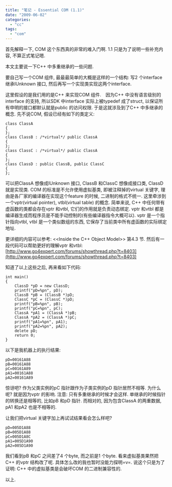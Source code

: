 ```yaml
---
title: "笔记 - Essential COM (1.1)"
date: "2009-06-02"
categories: 
  - "cc"
tags: 
  - "com"
---
```


首先解释一下, COM 这个东西真的非常的难入门啊. 1.1 只是为了说明一些补充内容, 不算正式笔记嗯.

本文主要说一下C++ 中多重继承的一些问题.

要自己写一个COM 组件, 最最最简单的大概是这样的一个结构: 写2 个interface 继承IUnknown 接口, 然后再写一个实现类实现这两个interface.

这里假设的是我们用的是C++ 来实现COM 组件.　因为C++ 中没有语言级别的interface 的支持, 所以SDK 中interface 实际上被typedef 成了struct, 以保证所有申明的接口都默认就是public 的访问权限. 于是这就涉及到了C++ 中多继承的概念. 先不说COM, 假设已经有如下的类定义:

```
class ClassA
{
};
class ClassB : /*virtual*/ public ClassA
{
};
class ClassC : /*virtual*/ public ClassA
{
};
class ClassD : public ClassB, public ClassC
{
};
```

可以把ClassA 想像成IUnknown 接口, ClassB 和ClassC 想像成接口类, ClassD 就是实现类. COM 的标准是不允许使用虚拟基类, 即被注释掉的virtual 关键字, 理由是各厂家的编译器在实现这个feature 的时候, 二进制的格式不统一. 这里牵涉到一个vptr(virtual pointer), vtbl(virtual table) 的概念. 简单来说, C++ 中任何带有虚函数的类都会存在vptr 和vtbl, 它们的作用就是负责动态绑定. vptr 和vtbl 都是编译器生成而程序员是不能手动控制的(有些编译器指令大概可以). vptr 是一个指针指向vtbl, vtbl 是一个类似数组的东西, 它保存了当前类中所有虚函数的实际绑定地址.

更详细的内容可以参考: <<Inside the C++ Object Model>> 第4.3 节. 然后有一段代码可以帮助更好的理解vptr 和vtbl: [http://www.go4expert.com/forums/showthread.php?t=8403](http://www.go4expert.com/forums/showthread.php?t=8403)

知道了以上这些之后, 再来看如下代码:

```
int main()
{
    ClassD *pD = new ClassD;
    printf("pD=%pn", pD);
    ClassB *pB = (ClassB *)pD;
    ClassC *pC = (ClassC *)pD;
    printf("pB=%pn", pB);
    printf("pC=%pn", pC);
    ClassA *pA1 = (ClassA *)pB;
    ClassA *pA2 = (ClassA *)pC;
    printf("pA1=%pn", pA1);
    printf("pA2=%pn", pA2);
    delete pD;
    return 0;
}
```

以下是我机器上的执行结果:

```
pD=00161A88
pB=00161A88
pC=00161A89
pA1=00161A88
pA2=00161A89
```

惊讶吧? 作为父类实例的pC 指针跟作为子类实例的pD 指针居然不相等. 为什么呢? 就是因为vptr 的影响. 注意: 只有多重继承的时候才会这样. 单继承的时候指针的转换还是相等的, 比如pB 和pD 指针. 而相对的, 因为包含ClassA 的两重数据, pA1 和pA2 也是不相等的.

让我们把virtual 关键字加上再试试结果看会怎么样吧?

```
pD=005D1A88
pB=005D1A88
pC=005D1A8C
pA1=005D1A90
pA2=005D1A90
```

我们看到pB 和pC 之间差了4 个byte, 而之前是1 个byte. 看来虚拟基类果然把C++ 的vptr 结构改了呢. 具体怎么改的我也暂时没能力探明=v=. 说这个只是为了证明: C++ 中的虚拟基类是会破坏COM 的二进制兼容性的.

以上.
